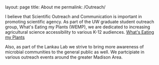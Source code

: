 layout: page
title: About me
permalink: /Outreach/

I believe that Scientific Outreach and Communication is important in promoting scientific agency. As part of the UW graduate student outreach group, 
What's Eating my Plants (WEMP), we are dedicated to increasing agricultural science accessibility to various K-12 audiences. 
[What's Eating my Plants](https://www.facebook.com/UWwemp/?__tn__=kC-R&eid=ARDXOB_1eynUxPkPLn4EHJgpkx7QF8P0-u4Hkl8tqZVnjpZyDjdSwIcCLc5L2Z1IbpH6j2UGMPsvQmz9&hc_ref=ARSwoM-aNE0LFiWR-SjLgFZcukkUG1dPtC_AI_c7_WHzlLp51_BxAQPSw86fxbXm1wY&__xts__[0]=68.ARDDRd8vs5lL749EXP647FtTniAx1wRA7OgUGjE_KyVq0JNV_TnzLlRimn24t3YrBsrEa2lZLdcq62Cc2XCRYJwnvhgqJkOd2wvOpWBxbDLXGq4h2kLKblf7OznAMy919KAvMuTJCKoA4YfrGt9Mz1_uG2uhlc_p7wlwUMU-5yG_dZrpzYPYJ3RbYOWBz5UpzEnO61_f0fiU_qevb3SM2_A4WhHHw-7z64KcJl2VPyqyEv2t7L6u6c7KpemJQPrr94GovE1Mpt3mQzn-m6lNcKKVpF4XIVlngiMLy7UhJrxZTELw)

Also, as part of the Lankau Lab we strive to bring more awareness of microbial communities to the general public as well. We partcipiate in
various outreach events around the greater Madison Area. 
